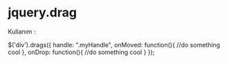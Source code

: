 # jquery.drag


Kullanım : 
<div class="myThingToDrag">
  <div class="myHandle"></div>
</div>


$('div').drags({
    handle: ".myHandle",
    onMoved: function(){
      //do something cool
    },
	onDrop: function(){
      //do something cool
    }
  });